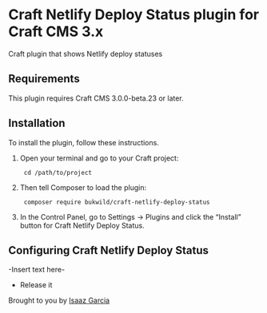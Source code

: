 # Craft Netlify Deploy Status plugin for Craft CMS 3.x

Craft plugin that shows Netlify deploy statuses

## Requirements

This plugin requires Craft CMS 3.0.0-beta.23 or later.

## Installation

To install the plugin, follow these instructions.

1. Open your terminal and go to your Craft project:

        cd /path/to/project

2. Then tell Composer to load the plugin:

        composer require bukwild/craft-netlify-deploy-status

3. In the Control Panel, go to Settings → Plugins and click the “Install” button for Craft Netlify Deploy Status.

## Configuring Craft Netlify Deploy Status

-Insert text here-

* Release it

Brought to you by [Isaaz Garcia](https://bukwild.com)
